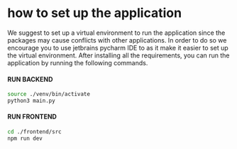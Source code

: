 # how to set up the application
We suggest to set up a virtual environment to run the application since the packages may cause conflicts with other applications. In order to do so we encourage you to use jetbrains pycharm IDE to as it make it easier to set up the virtual environment.
After installing all the requirements, you can run the application by running the following commands.

#### RUN BACKEND
```bash
source ./venv/bin/activate
python3 main.py
```

#### RUN FRONTEND
```bash
cd ./frontend/src
npm run dev
```